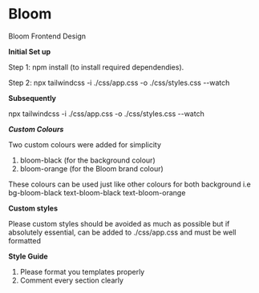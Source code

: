 # Bloom
Bloom Frontend Design



**Initial Set up**

Step 1: npm install (to install required dependendies).

Step 2: npx tailwindcss -i ./css/app.css -o ./css/styles.css --watch



**Subsequently**

npx tailwindcss -i ./css/app.css -o ./css/styles.css --watch

***Custom Colours***

Two custom colours were added for simplicity

1. bloom-black (for the background colour)
2. bloom-orange (for the Bloom brand colour)

These colours can be used just like other colours for both background i.e bg-bloom-black text-bloom-black text-bloom-orange

****Custom styles****

Please custom styles should be avoided as much as possible but if absolutely essential, can be added to ./css/app.css and must be well formatted

****Style Guide****

1. Please format you templates properly
2. Comment every section clearly
